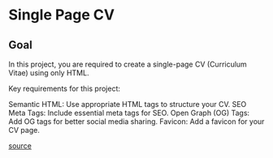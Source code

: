 # Single Page CV

## Goal
In this project, you are required to create a single-page CV (Curriculum Vitae) using only HTML.

Key requirements for this project:

Semantic HTML: Use appropriate HTML tags to structure your CV.
SEO Meta Tags: Include essential meta tags for SEO.
Open Graph (OG) Tags: Add OG tags for better social media sharing.
Favicon: Add a favicon for your CV page.

[source](https://roadmap.sh/projects/single-page-cv)
